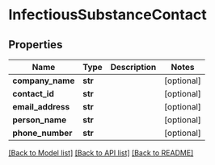 # InfectiousSubstanceContact

## Properties
Name | Type | Description | Notes
------------ | ------------- | ------------- | -------------
**company_name** | **str** |  | [optional] 
**contact_id** | **str** |  | [optional] 
**email_address** | **str** |  | [optional] 
**person_name** | **str** |  | [optional] 
**phone_number** | **str** |  | [optional] 

[[Back to Model list]](../README.md#documentation-for-models) [[Back to API list]](../README.md#documentation-for-api-endpoints) [[Back to README]](../README.md)


